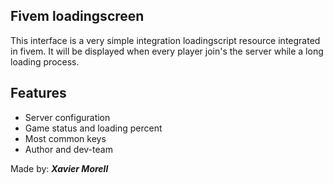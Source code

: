 ## Fivem loadingscreen

This interface is a very simple integration loadingscript resource integrated in fivem. It will be displayed when every player join's the server while a long loading process. 

## Features

- Server configuration
- Game status and loading percent
- Most common keys
- Author and dev-team

Made by: **_Xavier Morell_**